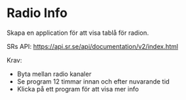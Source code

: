 # Radio Info
Skapa en application för att visa tablå för radion.

SRs API: https://api.sr.se/api/documentation/v2/index.html 

Krav:
- Byta mellan radio kanaler
- Se program 12 timmar innan och efter nuvarande tid
- Klicka på ett program för att visa mer info